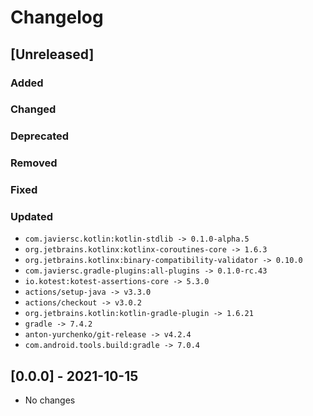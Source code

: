# Changelog

## [Unreleased]

### Added

### Changed

### Deprecated

### Removed

### Fixed

### Updated

- `com.javiersc.kotlin:kotlin-stdlib -> 0.1.0-alpha.5`
- `org.jetbrains.kotlinx:kotlinx-coroutines-core -> 1.6.3`
- `org.jetbrains.kotlinx:binary-compatibility-validator -> 0.10.0`
- `com.javiersc.gradle-plugins:all-plugins -> 0.1.0-rc.43`
- `io.kotest:kotest-assertions-core -> 5.3.0`
- `actions/setup-java -> v3.3.0`
- `actions/checkout -> v3.0.2`
- `org.jetbrains.kotlin:kotlin-gradle-plugin -> 1.6.21`
- `gradle -> 7.4.2`
- `anton-yurchenko/git-release -> v4.2.4`
- `com.android.tools.build:gradle -> 7.0.4`

## [0.0.0] - 2021-10-15

- No changes
